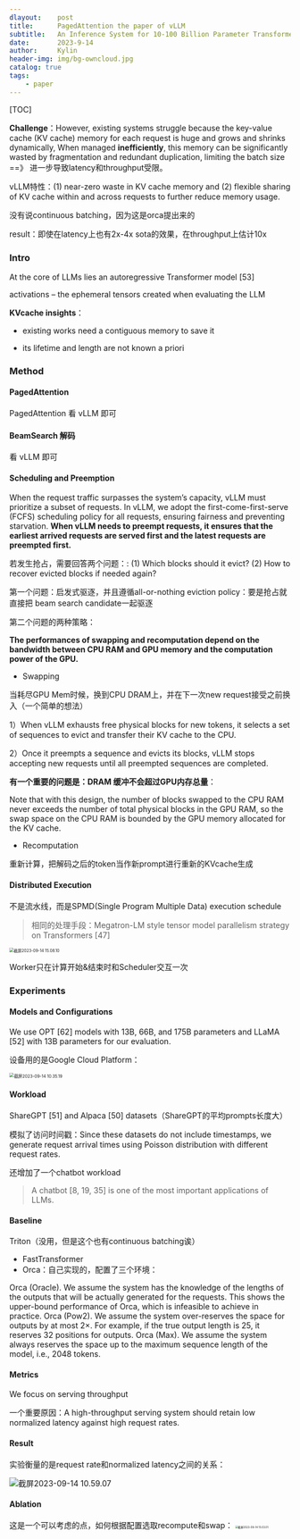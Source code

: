 ```yaml
---
dlayout:    post
title:      PagedAttention the paper of vLLM
subtitle:   An Inference System for 10-100 Billion Parameter Transformer Models
date:       2023-9-14
author:     Kylin
header-img: img/bg-owncloud.jpg
catalog: true
tags:
    - paper
---
```




[TOC]

**Challenge**：However, existing systems struggle because the key-value cache (KV cache) memory for each request is huge and grows and shrinks dynamically, When managed **inefficiently**, this memory can be significantly wasted by fragmentation and redundant duplication, limiting the batch size ==》 进一步导致latency和throughput受限。



vLLM特性：(1) near-zero waste in KV cache memory and (2) flexible sharing of KV cache within and across requests to further reduce memory usage.

没有说continuous batching，因为这是orca提出来的



result：即使在latency上也有2x-4x sota的效果，在throughput上估计10x



### Intro

At the core of LLMs lies an autoregressive Transformer model [53]

activations – the ephemeral tensors created when evaluating the LLM

**KVcache insights**：

- existing works need a contiguous memory to save it

- its lifetime and length are not known a priori



### Method

#### PagedAttention

PagedAttention 看 vLLM 即可

#### BeamSearch 解码

看 vLLM 即可

#### Scheduling and Preemption

When the request traffic surpasses the system’s capacity, vLLM must prioritize a subset of requests. In vLLM, we adopt the first-come-first-serve (FCFS) scheduling policy for all requests, ensuring fairness and preventing starvation. **When vLLM needs to preempt requests, it ensures that the earliest arrived requests are served first and the latest requests are preempted first.**

若发生抢占，需要回答两个问题：: (1) Which blocks should it evict? (2) How to recover evicted blocks if needed again?

第一个问题：启发式驱逐，并且遵循all-or-nothing eviction policy：要是抢占就直接把 beam search candidate一起驱逐

第二个问题的两种策略：

**The performances of swapping and recomputation depend on the bandwidth between CPU RAM and GPU memory and the computation power of the GPU.**

- Swapping

当耗尽GPU Mem时候，换到CPU DRAM上，并在下一次new request接受之前换入（一个简单的想法）

1）When vLLM exhausts free physical blocks for new tokens, it selects a set of sequences to evict and transfer their KV cache to the CPU.

2）Once it preempts a sequence and evicts its blocks, vLLM stops accepting new requests until all preempted sequences are completed.

**有一个重要的问题是：DRAM 缓冲不会超过GPU内存总量**：

Note that with this design, the number of blocks swapped to the CPU RAM never exceeds the number of total physical blocks in the GPU RAM, so the swap space on the CPU RAM is bounded by the GPU memory allocated for the KV cache.

- Recomputation

重新计算，把解码之后的token当作新prompt进行重新的KVcache生成



#### Distributed Execution

不是流水线，而是SPMD(Single Program Multiple Data) execution schedule

> 相同的处理手段：Megatron-LM style tensor model parallelism strategy on Transformers [47]

<img src="http://kylinhub.oss-cn-shanghai.aliyuncs.com/uPic/%E6%88%AA%E5%B1%8F2023-09-14%2015.08.10.png" alt="截屏2023-09-14 15.08.10" style="zoom:50%;" />

Worker只在计算开始&结束时和Scheduler交互一次



### Experiments

#### Models and Configurations

We use OPT [62] models with 13B, 66B, and 175B parameters and LLaMA [52] with 13B parameters for our evaluation.

设备用的是Google Cloud Platform：

<img src="http://kylinhub.oss-cn-shanghai.aliyuncs.com/uPic/%E6%88%AA%E5%B1%8F2023-09-14%2010.35.19.png" alt="截屏2023-09-14 10.35.19" style="zoom:53%;" />

#### Workload

ShareGPT [51] and Alpaca [50] datasets（ShareGPT的平均prompts长度大）

模拟了访问时间戳：Since these datasets do not include timestamps, we generate request arrival times using Poisson distribution with different request rates.

还增加了一个chatbot workload

> A chatbot [8, 19, 35] is one of the most important applications of LLMs.

#### Baseline

Triton（没用，但是这个也有continuous batching诶）

- FastTransformer
- Orca：自己实现的，配置了三个环境：

Orca (Oracle). We assume the system has the knowledge of the lengths of the outputs that will be actually generated for the requests. This shows the upper-bound performance of Orca, which is infeasible to achieve in practice.
Orca (Pow2). We assume the system over-reserves the space for outputs by at most 2×. For example, if the true output length is 25, it reserves 32 positions for outputs.
Orca (Max). We assume the system always reserves the space up to the maximum sequence length of the model, i.e., 2048 tokens.

#### Metrics

We focus on serving throughput

一个重要原因：A high-throughput serving system should retain low normalized latency against high request rates.

#### Result

实验衡量的是request rate和normalized latency之间的关系：

![截屏2023-09-14 10.59.07](http://kylinhub.oss-cn-shanghai.aliyuncs.com/uPic/%E6%88%AA%E5%B1%8F2023-09-14%2010.59.07.png)

#### Ablation

这是一个可以考虑的点，如何根据配置选取recompute和swap：
<img src="http://kylinhub.oss-cn-shanghai.aliyuncs.com/uPic/%E6%88%AA%E5%B1%8F2023-09-14%2015.03.01.png" alt="截屏2023-09-14 15.03.01" style="zoom:33%;" />



